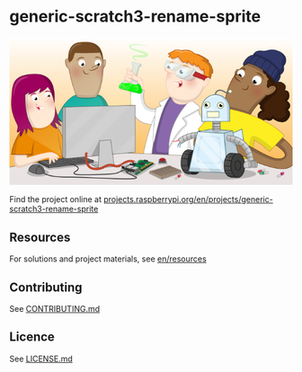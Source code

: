 # generic-scratch3-rename-sprite

![generic-scratch3-rename-sprite](banner.png)

Find the project online at [projects.raspberrypi.org/en/projects/generic-scratch3-rename-sprite](https://projects.raspberrypi.org/en/projects/generic-scratch3-rename-sprite)

## Resources
For solutions and project materials, see [en/resources](https://github.com/raspberrypilearning/generic-scratch3-rename-sprite/tree/master/en/resources)

## Contributing
See [CONTRIBUTING.md](CONTRIBUTING.md)

## Licence
 See [LICENSE.md](LICENSE.md)